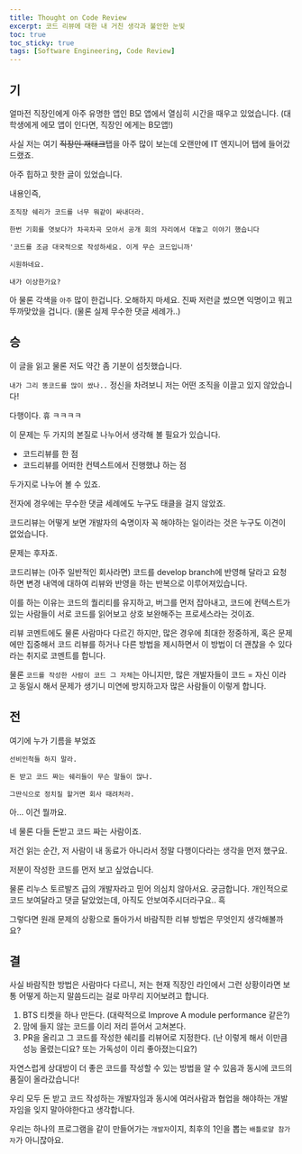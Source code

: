 ```yaml
---
title: Thought on Code Review
excerpt: 코드 리뷰에 대한 내 거친 생각과 불안한 눈빛
toc: true
toc_sticky: true
tags: [Software Engineering, Code Review]
---
```


기
-------

얼마전 직장인에게 아주 유명한 앱인 B모 앱에서 열심히 시간을 때우고 있었습니다. (대학생에게 에모 앱이 인다면, 직장인 에게는 B모앱!)

사실 저는 여기 ~~직장인 재태크~~탭을 아주 많이 보는데 오랜만에 IT 엔지니어 탭에 들어갔드랬죠.

아주 힙하고 핫한 글이 있었습니다.

내용인즉,

```
조직장 쉐리가 코드를 너무 뭐같이 싸내더라.

한번 기회를 엿보다가 차곡차곡 모아서 공개 회의 자리에서 대놓고 이야기 했습니다

'코드를 조금 대국적으로 작성하세요. 이게 무슨 코드입니까'

시원하네요.

내가 이상한가요?
```

아 물론 각색을 `아주` 많이 한겁니다. 오해하지 마세요. 진짜 저런글 썼으면 익명이고 뭐고 뚜까맞았을 겁니다. (물론 실제 무수한 댓글 세례가..)


승
-----

이 글을 읽고 물론 저도 약간 좀 기분이 섬칫했습니다.

`내가 그리 똥코드를 많이 쌌나..` 정신을 차려보니 저는 어떤 조직을 이끌고 있지 않았습니다!

다행이다. 휴 ㅋㅋㅋㅋ

이 문제는 두 가지의 본질로 나누어서 생각해 볼 필요가 있습니다.

 - 코드리뷰를 한 점
 - 코드리뷰를 어떠한 컨텍스트에서 진행했냐 하는 점

두가지로 나누어 볼 수 있죠.

전자에 경우에는 무수한 댓글 세례에도 누구도 태클을 걸지 않았죠.

코드리뷰는 어떻게 보면 개발자의 숙명이자 꼭 해야하는 일이라는 것은 누구도 이견이 없었습니다.

문제는 후자죠.

코드리뷰는 (아주 일반적인 회사라면) 코드를 develop branch에 반영해 달라고 요청하면 변경 내역에 대하여 리뷰와 반영을 하는 반복으로 이루어져있습니다.

이를 하는 이유는 코드의 퀄리티를 유지하고, 버그를 먼저 잡아내고, 코드에 컨텍스트가 있는 사람들이 서로 코드를 읽어보고 상호 보완해주는 프로세스라는 것이죠.

리뷰 코멘트에도 물론 사람마다 다르긴 하지만, 많은 경우에 최대한 정중하게, 혹은 문제에만 집중해서 코드 리뷰를 하거나 다른 방법을 제시하면서 이 방법이 더 괜찮을 수 있다 라는 취지로 코멘트를 합니다.

물론 `코드를 작성한 사람이 코드 그 자체`는 아니지만, 많은 개발자들이 코드 = 자신 이라고 동일시 해서 문제가 생기니 미연에 방지하고자 많은 사람들이 이렇게 합니다.


전
-----

여기에 누가 기름을 부었죠

```
선비인척들 하지 말라.

돈 받고 코드 짜는 쉐리들이 무슨 말들이 많나.

그딴식으로 정치질 할거면 회사 때려처라.
```

아... 이건 뭘까요.

네 물론 다들 돈받고 코드 짜는 사람이죠.

저건 읽는 순간, 저 사람이 내 동료가 아니라서 정말 다행이다라는 생각을 먼저 했구요.

저분이 작성한 코드를 먼저 보고 싶었습니다.

물론 리누스 토르발즈 급의 개발자라고 믿어 의심치 않아서요. 궁금합니다. 개인적으로 코드 보여달라고 댓글 달았었는데, 아직도 안보여주시더라구요.. 흑

그렇다면 원래 문제의 상황으로 돌아가서 바람직한 리뷰 방법은 무엇인지 생각해볼까요?


결
-----

사실 바람직한 방법은 사람마다 다르니, 저는 현재 직장인 라인에서 그런 상황이라면 보통 어떻게 하는지 말씀드리는 걸로 마무리 지어보려고 합니다.

1. BTS 티켓을 하나 만든다. (대략적으로 Improve A module performance 같은?)
2. 맘에 들지 않는 코드를 이리 저리 뜯어서 고쳐본다.
3. PR을 올리고 그 코드를 작성한 쉐리를 리뷰어로 지정한다. (난 이렇게 해서 이만큼 성능 올렸는디요? 또는 가독성이 이리 좋아졌는디요?)

자연스럽게 상대방이 더 좋은 코드를 작성할 수 있는 방법을 알 수 있음과 동시에 코드의 품질이 올라갔습니다!

우리 모두 돈 받고 코드 작성하는 개발자임과 동시에 여러사람과 협업을 해야하는 개발자임을 잊지 말아야한다고 생각합니다.

우리는 하나의 프로그램을 같이 만들어가는 `개발자`이지, 최후의 1인을 뽑는 `배틀로얄 참가자`가 아니잖아요.
